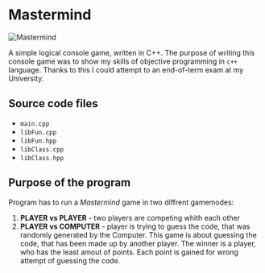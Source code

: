 # Mastermind
![Mastermind](https://user-images.githubusercontent.com/90143413/186666518-438ce27d-6dce-42a1-bb0e-3f6d68bf74d4.png)

A simple logical console game, written in C++.
The purpose of writing this console game was to show my skills of objective programming in `c++` language. Thanks to this I could attempt to an end-of-term exam at my University.
## Source code files
- `main.cpp`
- `libFun.cpp`
- `libFun.hpp`
- `libClass.cpp`
- `libClass.hpp`
## Purpose of the program
Program has to run a *Mastermind* game in two diffrent gamemodes:
1. **PLAYER vs PLAYER** - two players are competing whith each other
2. **PLAYER vs COMPUTER** - player is trying to guess the code, that was randomly generated by the Computer.
This game is about guessing the code, that has been made up by another player. The winner is a player, who has the least amout of points. Each point is gained for wrong attempt of guessing the code.
